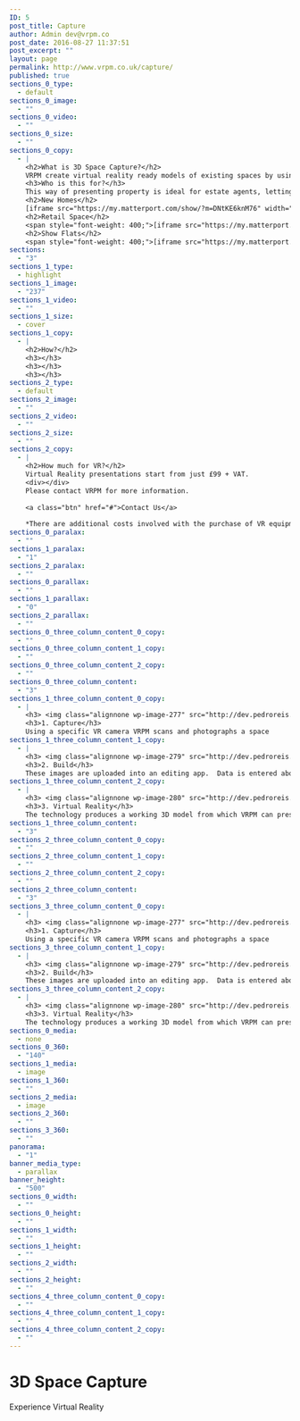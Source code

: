 ```yaml
---
ID: 5
post_title: Capture
author: Admin dev@vrpm.co
post_date: 2016-08-27 11:37:51
post_excerpt: ""
layout: page
permalink: http://www.vrpm.co.uk/capture/
published: true
sections_0_type:
  - default
sections_0_image:
  - ""
sections_0_video:
  - ""
sections_0_size:
  - ""
sections_0_copy:
  - |
    <h2>What is 3D Space Capture?</h2>
    VRPM create virtual reality ready models of existing spaces by using images and data captured on site.   These 3D models can then be viewed either through VR glasses or on a laptop/phone/tablet screen.   Each captured space gives the user the flexibility to move around the model to get an accurate reflection of what the place is actually like.
    <h3>Who is this for?</h3>
    This way of presenting property is ideal for estate agents, lettings, holiday rentals and hotels when the property being marketed already exists.  This is the best method for busy people to view multiple spaces without having to visit each one.  We want to remove that feeling of the consumer knowing they’re not quite seeing everything when they only see photography.
    <h2>New Homes</h2>
    [iframe src="https://my.matterport.com/show/?m=DNtKE6knM76" width="100%" height="500" scrolling="no" allowfullscreen="true"]
    <h2>Retail Space</h2>
    <span style="font-weight: 400;">[iframe src="https://my.matterport.com/show/?m=k8waZzKWdq8" width="100%" height="500" scrolling="no" allowfullscreen="true"]</span>
    <h2>Show Flats</h2>
    <span style="font-weight: 400;">[iframe src="https://my.matterport.com/show/?m=AiAwZqXSP8H" width="100%" height="500" scrolling="no" allowfullscreen="true"]</span>
sections:
  - "3"
sections_1_type:
  - highlight
sections_1_image:
  - "237"
sections_1_video:
  - ""
sections_1_size:
  - cover
sections_1_copy:
  - |
    <h2>How?</h2>
    <h3></h3>
    <h3></h3>
    <h3></h3>
sections_2_type:
  - default
sections_2_image:
  - ""
sections_2_video:
  - ""
sections_2_size:
  - ""
sections_2_copy:
  - |
    <h2>How much for VR?</h2>
    Virtual Reality presentations start from just £99 + VAT.
    <div></div>
    Please contact VRPM for more information.
    
    <a class="btn" href="#">Contact Us</a>
    
    *There are additional costs involved with the purchase of VR equipment if you want to show these presentations in Virtual Reality. VRPM can advise you on the best setup for your business.
sections_0_paralax:
  - ""
sections_1_paralax:
  - "1"
sections_2_paralax:
  - ""
sections_0_parallax:
  - ""
sections_1_parallax:
  - "0"
sections_2_parallax:
  - ""
sections_0_three_column_content_0_copy:
  - ""
sections_0_three_column_content_1_copy:
  - ""
sections_0_three_column_content_2_copy:
  - ""
sections_0_three_column_content:
  - "3"
sections_1_three_column_content_0_copy:
  - |
    <h3> <img class="alignnone wp-image-277" src="http://dev.pedroreis.net/vrpm/wp-content/uploads/2016/08/1474759740_camera-3.png" alt="1474759740_camera-3" width="100" height="100" /></h3>
    <h3>1. Capture</h3>
    Using a specific VR camera VRPM scans and photographs a space
sections_1_three_column_content_1_copy:
  - |
    <h3> <img class="alignnone wp-image-279" src="http://dev.pedroreis.net/vrpm/wp-content/uploads/2016/08/1474762512_home-1.png" alt="1474762512_home-1" width="100" height="100" /></h3>
    <h3>2. Build</h3>
    These images are uploaded into an editing app.  Data is entered about the captured space in order to create an accurate 3D scale model.
sections_1_three_column_content_2_copy:
  - |
    <h3> <img class="alignnone wp-image-280" src="http://dev.pedroreis.net/vrpm/wp-content/uploads/2016/08/1474760497_290-01-1.png" alt="1474760497_290-01-1" width="100" height="100" /></h3>
    <h3>3. Virtual Reality</h3>
    The technology produces a working 3D model from which VRPM can present spaces in virtual reality.
sections_1_three_column_content:
  - "3"
sections_2_three_column_content_0_copy:
  - ""
sections_2_three_column_content_1_copy:
  - ""
sections_2_three_column_content_2_copy:
  - ""
sections_2_three_column_content:
  - "3"
sections_3_three_column_content_0_copy:
  - |
    <h3> <img class="alignnone wp-image-277" src="http://dev.pedroreis.net/vrpm/wp-content/uploads/2016/08/1474759740_camera-3.png" alt="1474759740_camera-3" width="100" height="100" /></h3>
    <h3>1. Capture</h3>
    Using a specific VR camera VRPM scans and photographs a space
sections_3_three_column_content_1_copy:
  - |
    <h3> <img class="alignnone wp-image-279" src="http://dev.pedroreis.net/vrpm/wp-content/uploads/2016/08/1474762512_home-1.png" alt="1474762512_home-1" width="100" height="100" /></h3>
    <h3>2. Build</h3>
    These images are uploaded into an editing app.  Data is entered about the captured space in order to create an accurate 3D scale model.
sections_3_three_column_content_2_copy:
  - |
    <h3> <img class="alignnone wp-image-280" src="http://dev.pedroreis.net/vrpm/wp-content/uploads/2016/08/1474760497_290-01-1.png" alt="1474760497_290-01-1" width="100" height="100" /></h3>
    <h3>3. Virtual Reality</h3>
    The technology produces a working 3D model from which VRPM can present spaces in virtual reality.
sections_0_media:
  - none
sections_0_360:
  - "140"
sections_1_media:
  - image
sections_1_360:
  - ""
sections_2_media:
  - image
sections_2_360:
  - ""
sections_3_360:
  - ""
panorama:
  - "1"
banner_media_type:
  - parallax
banner_height:
  - "500"
sections_0_width:
  - ""
sections_0_height:
  - ""
sections_1_width:
  - ""
sections_1_height:
  - ""
sections_2_width:
  - ""
sections_2_height:
  - ""
sections_4_three_column_content_0_copy:
  - ""
sections_4_three_column_content_1_copy:
  - ""
sections_4_three_column_content_2_copy:
  - ""
---
```

<h1>3D Space Capture</h1>
Experience Virtual Reality
<h2></h2>
&nbsp;